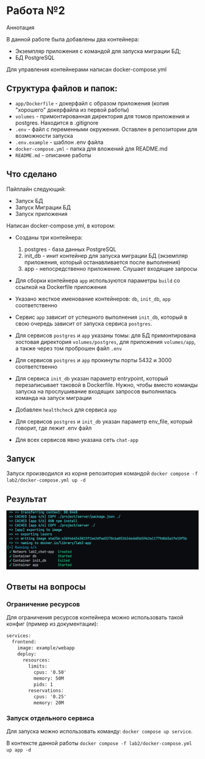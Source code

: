 # Работа №2

Аннотация

В данной работе была добавлены два контейнера:
- Экземпляр приложения с командой для запуска миграции БД;
- БД PostgreSQL
  
Для управления контейнерами написан docker-compose.yml

## Структура файлов и папок:
- `app/Dockerfile` - докерфайл с образом приложения (копия "хорошего" докерфайла из первой работы)
- `volumes` - примонтированная директория для томов приложения и postgres. Находится в .gitignore
- `.env` - файл с переменными окружения. Оставлен в репозитории для возможности запуска
- `.env.example` - шаблон .env файла
- `docker-compose.yml` - папка для вложений для README.md
- `README.md` - описание работы

## Что сделано

Пайплайн следующий:
- Запуск БД
- Запуск Миграции БД
- Запуск приложения


Написан docker-compose.yml, в котором:

- Созданы три контейнера:

  1. postgres - база данных PostgreSQL
  2. init_db - инит контейнер для запуска миграции БД (экземпляр приложения, который останавливается после выполнения)
  3. app - непосредственно приложение. Слушает входящие запросы

- Для сборки контейнера `app` используются параметры `build` со ссылкой на Dockerfile приложения
- Указано жесткое именование контейнеров: `db`, `init_db`, `app` соответственно
- Сервис `app` зависит от успешного выполнения `init_db`, который в свою очередь зависит от запуска сервиса `postgres`.
- Для сервисов `postgres` и `app` указаны томы: для БД примонтирована хостовая директория `volumes/postgres`, для приложения `volumes/app`, а также через том проброшен файл `.env`
- Для сервисов `postgres` и `app`  прокинуты порты 5432 и 3000 соответственно
- Для сервиса `init_db` указан параметр entrypoint, который перезаписывает таковой в Dockerfile. Нужно, чтобы вместо команды запуска на прослушивание входящих запросов выполнилась команда на запуск миграции
- Добавлен `healthcheck` для сервиса `app`
- Для сервисов `postgres` и `init_db` указан параметр env_file, который говорит, где лежит .env файл
- Для всех сервисов явно указана сеть `chat-app`

## Запуск

Запуск производился из корня репозитория командой `docker compose -f lab2/docker-compose.yml up -d`

## Результат

![alt text](attachments/image.png)

## Ответы на вопросы

### Ограничение ресурсов

Для ограничения ресурсов контейнера можно использовать такой конфиг (пример из документации):

```
services:
  frontend:
    image: example/webapp
    deploy:
      resources:
        limits:
          cpus: '0.50'
          memory: 50M
          pids: 1
        reservations:
          cpus: '0.25'
          memory: 20M
```

### Запуск отдельного сервиса

Для запуска можно использовать команду: `docker compose up service`.

В контексте данной работы `docker compose -f lab2/docker-compose.yml up app -d`